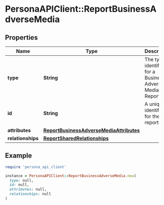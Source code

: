 # PersonaAPIClient::ReportBusinessAdverseMedia

## Properties

| Name | Type | Description | Notes |
| ---- | ---- | ----------- | ----- |
| **type** | **String** | The type identifier for a Business Adverse Media Report. |  |
| **id** | **String** | A unique identifier for the report. |  |
| **attributes** | [**ReportBusinessAdverseMediaAttributes**](ReportBusinessAdverseMediaAttributes.md) |  |  |
| **relationships** | [**ReportSharedRelationships**](ReportSharedRelationships.md) |  | [optional] |

## Example

```ruby
require 'persona_api_client'

instance = PersonaAPIClient::ReportBusinessAdverseMedia.new(
  type: null,
  id: null,
  attributes: null,
  relationships: null
)
```

